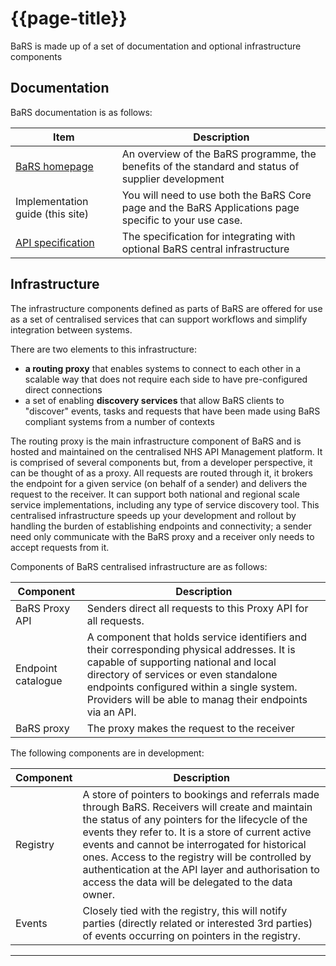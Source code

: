 # {{page-title}}

BaRS is made up of a set of documentation and optional infrastructure components

## Documentation 

BaRS documentation is as follows:

| Item                             | Description                                                                                                |
|----------------------------------|------------------------------------------------------------------------------------------------------------|
| [BaRS homepage]( https://digital.nhs.uk/services/booking-and-referral-standard)                 | An overview of the BaRS   programme, the benefits of the standard and status of supplier development       |
| Implementation guide (this site) | You will need to use both the BaRS Core page and the BaRS Applications page specific to your use case. |
| [API specification](https://digital.nhs.uk/developer/api-catalogue/booking-and-referral-fhir)               | The specification for integrating   with optional BaRS central infrastructure                                      


 
## Infrastructure

The infrastructure components defined as parts of BaRS are offered for use as a set of centralised services that can support workflows and simplify integration between systems.

There are two elements to this infrastructure:

- **a routing proxy** that enables systems to connect to each other in a scalable way that does not require each side to have pre-configured direct connections
- a set of enabling **discovery services** that allow BaRS clients to "discover" events, tasks and requests that have been made using BaRS compliant systems from a number of contexts

The routing proxy is the main infrastructure component of BaRS and is hosted and maintained on the centralised NHS API Management platform. It is comprised of several components but, from a developer perspective, it can be thought of as a proxy. All requests are routed through it, it brokers the endpoint for a given service (on behalf of a sender) and delivers the request to the receiver. It can support both national and regional scale service implementations, including any type of service discovery tool. This centralised infrastructure speeds up your development and rollout by handling the burden of establishing endpoints and connectivity; a sender need only communicate with the BaRS proxy and a receiver only needs to accept requests from it.

Components of BaRS centralised infrastructure are as follows:

| Component             | Description  |
|-----------------------|--------------|
| BaRS  Proxy API       | Senders direct all requests to this Proxy API for all requests.  |   
| Endpoint   catalogue  | A component that holds service identifiers and their corresponding physical addresses. It is capable of supporting national and local directory of services or even standalone   endpoints configured within a single system. Providers will be able to manag their endpoints via an API. |
| BaRS proxy            | The proxy makes the request to the receiver |    


The following components are in development:

| Component | Description                                                                                                                                                                                                                                                                                                                                                                                                                             |
|-----------|-----------------------------------------------------------------------------------------------------------------------------------------------------------------------------------------------------------------------------------------------------------------------------------------------------------------------------------------------------------------------------------------------------------------------------------------|
| Registry  | A store of pointers to bookings   and referrals made through BaRS. Receivers will create and maintain the   status of any pointers for the lifecycle of the events they refer to. It is a   store of current active events and cannot be interrogated for historical   ones. Access to the registry will be controlled by authentication at the   API layer and authorisation to access the data will be delegated to the data   owner. |
| Events    | Closely tied with the registry,   this will notify parties (directly related or interested 3rd parties) of   events occurring on pointers in the registry.                                                                                                                                                                                                                                                                              |

<hr>



